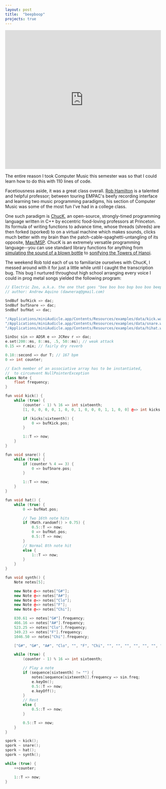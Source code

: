 ```yaml
---
layout: post
title:  "beepboop"
projects: true
---
```

<iframe width="100%" height="450" scrolling="no" frameborder="no" src="https://w.soundcloud.com/player/?url=https%3A//api.soundcloud.com/tracks/295205526&amp;auto_play=false&amp;hide_related=false&amp;show_comments=true&amp;show_user=true&amp;show_reposts=false&amp;visual=true"></iframe>

The entire reason I took Computer Music this semester was so that I could learn how to do this with 110 lines of code.

Facetiousness aside, it was a great class overall. [Rob Hamilton](http://homepages.rpi.edu/~hamilr4/) is a talented and helpful professor; between touring EMPAC's beefy recording interface and learning two music programming paradigms, his section of Computer Music was some of the most fun I've had in a college class.

One such paradigm is [ChucK](http://chuck.cs.princeton.edu/doc/), an open-source, strongly-timed programming language written in C++ by eccentric food-loving professors at Princeton. Its formula of writing functions to advance time, whose threads (shreds) are then forked (sporked) to  on a virtual machine which makes sounds, clicks much better with my brain than the patch-cable-spaghetti-untangling of its opposite, [Max/MSP](https://cycling74.com/products/max/). ChucK is an extremely versatile programming language--you can use standard library functions for anything from [simulating the sound of a blown bottle](http://chuck.cs.princeton.edu/doc/examples/stk/blowbotl.ck) to [sonifying the Towers of Hanoi](http://chuck.cs.princeton.edu/doc/examples/hanoi++.ck).

The weekend Rob told each of us to familiarize ourselves with ChucK, I messed around with it for just a little while until I caught the transcription bug. This bug I nurtured throughout high school arranging every voice I could in prog metal songs yielded the following program:

```c++
// Electric Zoo, a.k.a. the one that goes "bee boo boo bop boo boo beep".
// author: Andrew Aquino (dawneraq@gmail.com)

SndBuf bufKick => dac;
SndBuf bufSnare => dac;
SndBuf bufHat => dac;

"/Applications/miniAudicle.app/Contents/Resources/examples/data/kick.wav" => bufKick.read;
"/Applications/miniAudicle.app/Contents/Resources/examples/data/snare.wav" => bufSnare.read;
"/Applications/miniAudicle.app/Contents/Resources/examples/data/hihat.wav" => bufHat.read;

SinOsc sin => ADSR e => JCRev r => dac;
e.set(200::ms, 8::ms, .5, 50::ms); // weak attack
0.15 => r.mix; // fairly dry reverb

0.18::second => dur T; // 167 bpm
0 => int counter;

// Each member of an associative array has to be instantiated,
//  to circumvent NullPointerException
class Note {
	float frequency;
}

fun void kick() {
	while (true) {
		(counter - 1) % 16 => int sixteenth;
		[1, 0, 0, 0, 0, 1, 0, 0, 1, 0, 0, 0, 1, 1, 0, 0] @=> int kicks[];

		if (kicks[sixteenth]) {
			0 => bufKick.pos;
		}

		1::T => now;
	}
}

fun void snare() {
	while (true) {
		if (counter % 4 == 3) {
			0 => bufSnare.pos;
		}

		1::T => now;
	}
}

fun void hat() {
	while (true) {
		0 => bufHat.pos;

		// Two 16th note hits
		if (Math.randomf() > 0.75) {
			0.5::T => now;
			0 => bufHat.pos;
			0.5::T => now;
		}
		// Normal 8th note hit
		else {
			1::T => now;
		}
	}
}

fun void synth() {
	Note notes[5];

	new Note @=> notes["G#"];
	new Note @=> notes["A#"];
	new Note @=> notes["Clo"];
	new Note @=> notes["F"];
	new Note @=> notes["Chi"];

	830.61 => notes["G#"].frequency;
	466.16 => notes["A#"].frequency;
	523.25 => notes["Clo"].frequency;
	349.23 => notes["F"].frequency;
	1046.50 => notes["Chi"].frequency;

	["G#", "G#", "A#", "Clo", "", "F", "Chi", "", "", "", "", "", "", "", "", ""] @=> string sequence[];

	while (true) {
		(counter - 1) % 16 => int sixteenth;

		// Play a note
		if (sequence[sixteenth] != "") {
			notes[sequence[sixteenth]].frequency => sin.freq;
			e.keyOn();
			0.5::T => now;
			e.keyOff();
		}
		// Rest
		else {
			0.5::T => now;
		}

		0.5::T => now;
	}
}

spork ~ kick();
spork ~ snare();
spork ~ hat();
spork ~ synth();

while (true) {
	++counter;

	1::T => now;
}
```
